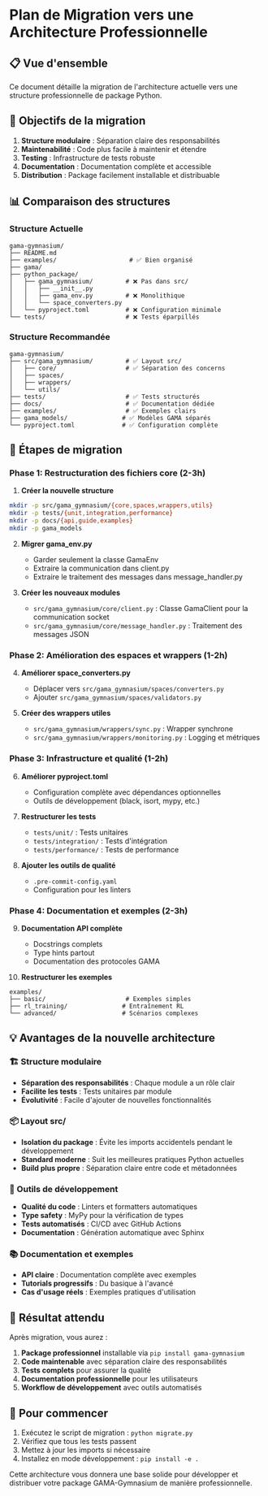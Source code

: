 # Plan de Migration vers une Architecture Professionnelle

## 📋 Vue d'ensemble

Ce document détaille la migration de l'architecture actuelle vers une structure professionnelle de package Python.

## 🎯 Objectifs de la migration

1. **Structure modulaire** : Séparation claire des responsabilités
2. **Maintenabilité** : Code plus facile à maintenir et étendre
3. **Testing** : Infrastructure de tests robuste
4. **Documentation** : Documentation complète et accessible
5. **Distribution** : Package facilement installable et distribuable

## 📊 Comparaison des structures

### Structure Actuelle
```
gama-gymnasium/
├── README.md
├── examples/                    # ✅ Bien organisé
├── gama/
├── python_package/
│   ├── gama_gymnasium/         # ❌ Pas dans src/
│   │   ├── __init__.py
│   │   ├── gama_env.py         # ❌ Monolithique
│   │   └── space_converters.py
│   └── pyproject.toml          # ❌ Configuration minimale
└── tests/                      # ❌ Tests éparpillés
```

### Structure Recommandée
```
gama-gymnasium/
├── src/gama_gymnasium/         # ✅ Layout src/
│   ├── core/                   # ✅ Séparation des concerns
│   ├── spaces/
│   ├── wrappers/
│   └── utils/
├── tests/                      # ✅ Tests structurés
├── docs/                       # ✅ Documentation dédiée
├── examples/                   # ✅ Exemples clairs
├── gama_models/               # ✅ Modèles GAMA séparés
└── pyproject.toml             # ✅ Configuration complète
```

## 🚀 Étapes de migration

### Phase 1: Restructuration des fichiers core (2-3h)

1. **Créer la nouvelle structure**
```bash
mkdir -p src/gama_gymnasium/{core,spaces,wrappers,utils}
mkdir -p tests/{unit,integration,performance}
mkdir -p docs/{api,guide,examples}
mkdir -p gama_models
```

2. **Migrer gama_env.py**
   - Garder seulement la classe GamaEnv
   - Extraire la communication dans client.py
   - Extraire le traitement des messages dans message_handler.py

3. **Créer les nouveaux modules**
   - `src/gama_gymnasium/core/client.py` : Classe GamaClient pour la communication socket
   - `src/gama_gymnasium/core/message_handler.py` : Traitement des messages JSON

### Phase 2: Amélioration des espaces et wrappers (1-2h)

4. **Améliorer space_converters.py**
   - Déplacer vers `src/gama_gymnasium/spaces/converters.py`
   - Ajouter `src/gama_gymnasium/spaces/validators.py`

5. **Créer des wrappers utiles**
   - `src/gama_gymnasium/wrappers/sync.py` : Wrapper synchrone
   - `src/gama_gymnasium/wrappers/monitoring.py` : Logging et métriques

### Phase 3: Infrastructure et qualité (1-2h)

6. **Améliorer pyproject.toml**
   - Configuration complète avec dépendances optionnelles
   - Outils de développement (black, isort, mypy, etc.)

7. **Restructurer les tests**
   - `tests/unit/` : Tests unitaires
   - `tests/integration/` : Tests d'intégration
   - `tests/performance/` : Tests de performance

8. **Ajouter les outils de qualité**
   - `.pre-commit-config.yaml`
   - Configuration pour les linters

### Phase 4: Documentation et exemples (2-3h)

9. **Documentation API complète**
   - Docstrings complets
   - Type hints partout
   - Documentation des protocoles GAMA

10. **Restructurer les exemples**
```
examples/
├── basic/                      # Exemples simples
├── rl_training/               # Entraînement RL
└── advanced/                  # Scénarios complexes
```

## 💡 Avantages de la nouvelle architecture

### 🏗️ Structure modulaire
- **Séparation des responsabilités** : Chaque module a un rôle clair
- **Facilite les tests** : Tests unitaires par module
- **Évolutivité** : Facile d'ajouter de nouvelles fonctionnalités

### 📦 Layout src/
- **Isolation du package** : Évite les imports accidentels pendant le développement
- **Standard moderne** : Suit les meilleures pratiques Python actuelles
- **Build plus propre** : Séparation claire entre code et métadonnées

### 🔧 Outils de développement
- **Qualité du code** : Linters et formatters automatiques
- **Type safety** : MyPy pour la vérification de types
- **Tests automatisés** : CI/CD avec GitHub Actions
- **Documentation** : Génération automatique avec Sphinx

### 📚 Documentation et exemples
- **API claire** : Documentation complète avec exemples
- **Tutorials progressifs** : Du basique à l'avancé
- **Cas d'usage réels** : Exemples pratiques d'utilisation

## 🎯 Résultat attendu

Après migration, vous aurez :

1. **Package professionnel** installable via `pip install gama-gymnasium`
2. **Code maintenable** avec séparation claire des responsabilités
3. **Tests complets** pour assurer la qualité
4. **Documentation professionnelle** pour les utilisateurs
5. **Workflow de développement** avec outils automatisés

## 🚀 Pour commencer

1. Exécutez le script de migration : `python migrate.py`
2. Vérifiez que tous les tests passent
3. Mettez à jour les imports si nécessaire
4. Installez en mode développement : `pip install -e .`

Cette architecture vous donnera une base solide pour développer et distribuer votre package GAMA-Gymnasium de manière professionnelle.

